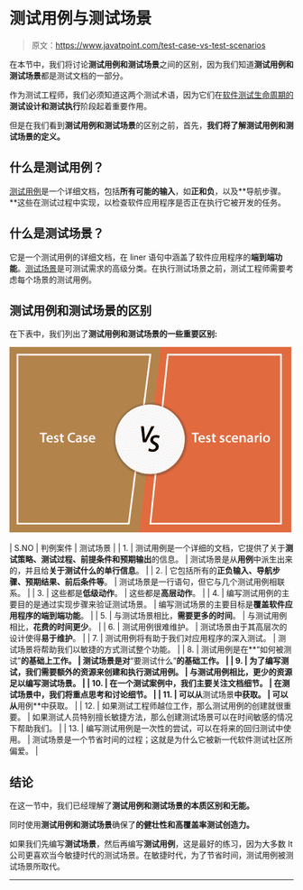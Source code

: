 # 测试用例与测试场景

> 原文：<https://www.javatpoint.com/test-case-vs-test-scenarios>

在本节中，我们将讨论**测试用例和测试场景**之间的区别，因为我们知道**测试用例和测试场景**都是测试文档的一部分。

作为测试工程师，我们必须知道这两个测试术语，因为它们在[软件测试生命周期的](https://www.javatpoint.com/software-testing-life-cycle) **测试设计和测试执行**阶段起着重要作用。

但是在我们看到**测试用例和测试场景**的区别之前，首先，**我们将了解测试用例和测试场景的定义。**

## 什么是测试用例？

[测试用例](https://www.javatpoint.com/test-case)是一个详细文档，包括**所有可能的输入**，如**正和负**，以及**导航步骤。**这些在测试过程中实现，以检查软件应用程序是否正在执行它被开发的任务。

## 什么是测试场景？

它是一个测试用例的详细文档，在 liner 语句中涵盖了软件应用程序的**端到端功能**。[测试场景](https://www.javatpoint.com/test-scenario)是可测试需求的高级分类。在执行测试场景之前，测试工程师需要考虑每个场景的测试用例。

## 测试用例和测试场景的区别

在下表中，我们列出了**测试用例和测试场景的一些重要区别:**

![Test Case Vs. Test Scenarios](img/db2571002c85dd247827f27c98da5ca4.png)

| S.NO | 判例案件 | 测试场景 |
| 1. | 测试用例是一个详细的文档，它提供了关于**测试策略、测试过程、前提条件和预期输出**的信息。 | 测试场景是从**用例**中派生出来的，并且给**关于测试什么的单行信息**。 |
| 2. | 它包括所有的**正负输入、导航步骤、预期结果、前后条件等**。 | 测试场景是一行语句，但它与几个测试用例相联系。 |
| 3. | 这些都是**低级动作**。 | 这些都是**高层动作**。 |
| 4. | 编写测试用例的主要目的是通过实现步骤来验证测试场景。 | 编写测试场景的主要目标是**覆盖软件应用程序的端到端功能**。 |
| 5. | 与测试场景相比，**需要更多的时间**。 | 与测试用例相比，**花费的时间更少**。 |
| 6. | 测试用例很难维护。 | 测试场景由于其高层次的设计使得**易于维护**。 |
| 7. | 测试用例将有助于我们对应用程序的深入测试。 | 测试场景将帮助我们以敏捷的方式测试整个功能。 |
| 8. | 测试用例是在**“如何被测试”**的基础上工作。 | 测试场景是对**“要测试什么”**的基础工作。 |
| 9. | 为了编写测试，我们需要额外的资源来创建和执行测试用例。 | 与测试用例相比，更少的资源足以编写测试场景。 |
| 10. | 在一个测试案例中，**我们主要关注文档细节**。 | 在测试场景中，**我们将重点思考和讨论细节**。 |
| 11. | 可以从**测试场景**中获取。 | 可以从**用例**中获取。 |
| 12. | 如果测试工程师越位工作，那么测试用例的创建就很重要。 | 如果测试人员特别擅长敏捷方法，那么创建测试场景可以在时间敏感的情况下帮助我们。 |
| 13. | 编写测试用例是一次性的尝试，可以在将来的回归测试中使用。 | 测试场景是一个节省时间的过程；这就是为什么它被新一代软件测试社区所偏爱。 |

## 结论

在这一节中，我们已经理解了**测试用例和测试场景的本质区别和无能。**

同时使用**测试用例和测试场景**确保了**的健壮性和高覆盖率测试创造力。**

如果我们先编写**测试场景**，然后再编写**测试用例**，这是最好的练习，因为大多数 It 公司更喜欢当今敏捷时代的测试场景。在敏捷时代，为了节省时间，测试用例被测试场景所取代。

* * *